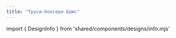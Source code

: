 ```yaml
---
title: "Труси-боксери Брюс"
---
```


import { DesignInfo } from 'shared/components/designs/info.mjs'

<DesignInfo design='bruce' docs />

